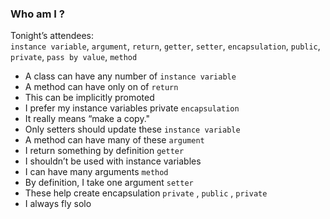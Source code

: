 ### Who am I ?
Tonight’s attendees:<br>
`instance variable`, `argument`, `return`, `getter`, `setter`, `encapsulation`,
`public`,
`private`, `pass by value`, `method`

* A class can have any number of `instance variable`
* A method can have only on of `return`
* This can be implicitly promoted 
* I prefer my instance variables private `encapsulation`
* It really means “make a copy." 
* Only setters should update these `instance variable`
* A method can have many of these `argument`
* I return something by definition `getter`
* I shouldn’t be used with instance variables  
* I can have many arguments `method`
* By definition, I take one argument `setter`
* These help create encapsulation `private` , `public` , `private`
* I always fly solo 